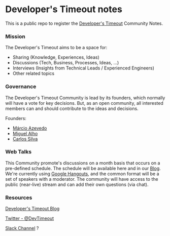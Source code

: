 # Developer's Timeout notes #

This is a public repo to register the [Developer's Timeout](https://medium.com/developers-timeout) Community Notes.

### Mission ###

The Developer's Timeout aims to be a space for:

- Sharing (Knowledge, Experiences, Ideas)
- Discussions (Tech, Business, Processes, Ideas, ...)
- Interviews (Insights from Technical Leads / Experienced Engineers)
- Other related topics

### Governance ###

The Developer's Timeout Community is lead by its founders, which normally will have a vote for key decisions. But, as an open community, all interested members can and should contribute to the ideas and decisions.

Founders:

- [Márcio Azevedo](https://anoblequest.wordpress.com/)
- [Miguel Alho]()
- [Carlos Silva]()

### Web Talks ###

This Community promote's discussions on a month basis that occurs on a pre-defined schedule. The schedule will be available here and in our [Blog](https://medium.com/developers-timeout/).
We're currently using [Google Hangouts](https://hangouts.google.com/), and the common format will be a set of speakers with a moderator. The community will have access to the public (near-live) stream and can add their own questions (via chat).



### Resources ###

[Developer's Timeout Blog](https://medium.com/developers-timeout)

[Twitter - @DevTimeout]()

[Slack Channel]() ?




